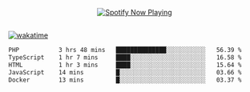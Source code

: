 

<p align="center">
  <a href="https://open.spotify.com/user/31ljmyymhthokwewwcd6dsdmvprm" target="_blank"><img src="https://novatorem-psi-rosy.vercel.app/api/spotify" alt="Spotify Now Playing"/></a>
</p>

##

[![wakatime](https://wakatime.com/badge/user/87646243-158a-4241-a3cb-668e1fa2dbb8.svg)](https://wakatime.com/@87646243-158a-4241-a3cb-668e1fa2dbb8)
<!--START_SECTION:waka-->

```txt
PHP           3 hrs 48 mins   ██████████████░░░░░░░░░░░   56.39 %
TypeScript    1 hr 7 mins     ████░░░░░░░░░░░░░░░░░░░░░   16.58 %
HTML          1 hr 3 mins     ████░░░░░░░░░░░░░░░░░░░░░   15.64 %
JavaScript    14 mins         █░░░░░░░░░░░░░░░░░░░░░░░░   03.66 %
Docker        13 mins         █░░░░░░░░░░░░░░░░░░░░░░░░   03.37 %
```

<!--END_SECTION:waka-->
